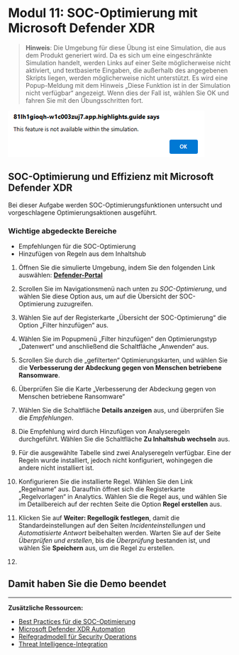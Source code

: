 # Modul 11: SOC-Optimierung mit Microsoft Defender XDR

>**Hinweis**: Die Umgebung für diese Übung ist eine Simulation, die aus dem Produkt generiert wird. Da es sich um eine eingeschränkte Simulation handelt, werden Links auf einer Seite möglicherweise nicht aktiviert, und textbasierte Eingaben, die außerhalb des angegebenen Skripts liegen, werden möglicherweise nicht unterstützt. Es wird eine Popup-Meldung mit dem Hinweis „Diese Funktion ist in der Simulation nicht verfügbar“ angezeigt. Wenn dies der Fall ist, wählen Sie OK und fahren Sie mit den Übungsschritten fort.  

![Popupfenster mit Fehlermeldung](../Media/simulation-pop-up-error.png)

## SOC-Optimierung und Effizienz mit Microsoft Defender XDR

Bei dieser Aufgabe werden SOC-Optimierungsfunktionen untersucht und vorgeschlagene Optimierungsaktionen ausgeführt.

### Wichtige abgedeckte Bereiche

- Empfehlungen für die SOC-Optimierung
- Hinzufügen von Regeln aus dem Inhaltshub

1. Öffnen Sie die simulierte Umgebung, indem Sie den folgenden Link auswählen: **[Defender-Portal](https://app.highlights.guide/start/b16f9188-595d-44d9-9f14-26b91e9568d6?guide=true&autoHide=true)**

1. Scrollen Sie im Navigationsmenü nach unten zu *SOC-Optimierung*, und wählen Sie diese Option aus, um auf die Übersicht der SOC-Optimierung zuzugreifen.

1. Wählen Sie auf der Registerkarte „Übersicht der SOC-Optimierung“ die Option „Filter hinzufügen“ aus.

1. Wählen Sie im Popupmenü „Filter hinzufügen“ den Optimierungstyp „Datenwert“ und anschließend die Schaltfläche „Anwenden“ aus.

1. Scrollen Sie durch die „gefilterten“ Optimierungskarten, und wählen Sie die **Verbesserung der Abdeckung gegen von Menschen betriebene Ransomware**.

1. Überprüfen Sie die Karte „Verbesserung der Abdeckung gegen von Menschen betriebene Ransomware“

1. Wählen Sie die Schaltfläche **Details anzeigen** aus, und überprüfen Sie die *Empfehlungen*.

1. Die Empfehlung wird durch Hinzufügen von Analyseregeln durchgeführt. Wählen Sie die Schaltfläche **Zu Inhaltshub wechseln** aus.

1. Für die ausgewählte Tabelle sind zwei Analyseregeln verfügbar. Eine der Regeln wurde installiert, jedoch nicht konfiguriert, wohingegen die andere nicht installiert ist.

1. Konfigurieren Sie die installierte Regel. Wählen Sie den Link „Regelname“ aus. Daraufhin öffnet sich die Registerkarte „Regelvorlagen“ in Analytics. Wählen Sie die Regel aus, und wählen Sie im Detailbereich auf der rechten Seite die Option **Regel erstellen** aus.

1. Klicken Sie auf **Weiter: Regellogik festlegen**, damit die Standardeinstellungen auf den Seiten *Incidenteinstellungen* und *Automatisierte Antwort* beibehalten werden. Warten Sie auf der Seite *Überprüfen und erstellen*, bis die *Überprüfung* bestanden ist, und wählen Sie **Speichern** aus, um die Regel zu erstellen.

1. 

## Damit haben Sie die Demo beendet

---

**Zusätzliche Ressourcen:**

- [Best Practices für die SOC-Optimierung](https://docs.microsoft.com/security/operations/soc-optimization)
- [Microsoft Defender XDR Automation](https://docs.microsoft.com/microsoft-365/security/defender/m365d-autoir)
- [Reifegradmodell für Security Operations](https://docs.microsoft.com/security/operations/security-operations-maturity-model)
- [Threat Intelligence-Integration](https://docs.microsoft.com/microsoft-365/security/defender/threat-analytics)
